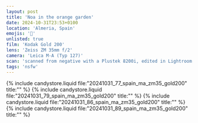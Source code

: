 ```yaml
---
layout: post
title: 'Noa in the orange garden'
date: 2024-10-31T23:53+0100
location: 'Almeria, Spain'
emojis: '🔞'
unlisted: true
film: 'Kodak Gold 200'
lens: 'Zeiss ZM 35mm f/2'
camera: 'Leica M-A (Typ 127)'
scan: 'scanned from negative with a Plustek 8200i, edited in Lightroom'
tags: 'nsfw'
---
```


{% include candystore.liquid file:"20241031_77_spain_ma_zm35_gold200" title:"" %}
{% include candystore.liquid file:"20241031_79_spain_ma_zm35_gold200" title:"" %}
{% include candystore.liquid file:"20241031_86_spain_ma_zm35_gold200" title:"" %}
{% include candystore.liquid file:"20241031_89_spain_ma_zm35_gold200" title:"" %}